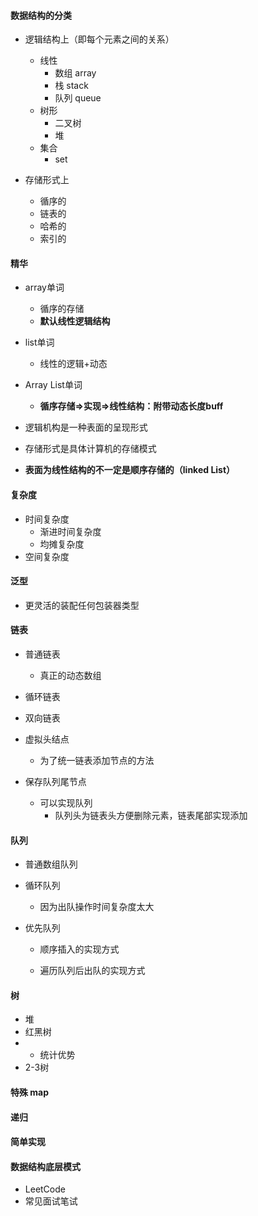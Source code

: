 #### 数据结构的分类

* 逻辑结构上（即每个元素之间的关系）
  * 线性
    * 数组 array
    * 栈 stack
    * 队列 queue
  * 树形
    * 二叉树
    * 堆
  * 集合
    * set

* 存储形式上
  * 循序的
  * 链表的
  * 哈希的
  * 索引的

#### 精华

* array单词
  * 循序的存储 
  * **默认线性逻辑结构**

* list单词
  * 线性的逻辑+动态

* Array List单词
  * **循序存储=>实现=>线性结构：附带动态长度buff**

* 逻辑机构是一种表面的呈现形式
* 存储形式是具体计算机的存储模式

* **表面为线性结构的不一定是顺序存储的（linked List）**

#### 复杂度

* 时间复杂度
  * 渐进时间复杂度
  * 均摊复杂度
* 空间复杂度

#### 泛型

* 更灵活的装配任何包装器类型

#### 链表

* 普通链表
  * 真正的动态数组

* 循环链表
* 双向链表
* 虚拟头结点
  * 为了统一链表添加节点的方法
* 保存队列尾节点
  * 可以实现队列
    * 队列头为链表头方便删除元素，链表尾部实现添加

#### 队列

* 普通数组队列

* 循环队列

  * 因为出队操作时间复杂度太大

* 优先队列

  * 顺序插入的实现方式

  * 遍历队列后出队的实现方式

#### 树

* 堆
* 红黑树
* * 统计优势
* 2-3树

#### 特殊 map

#### 递归

#### 简单实现

#### 数据结构底层模式



* LeetCode
* 常见面试笔试